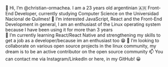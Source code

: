 👋 Hi, I’m @christian-ormachea. I am a 23 years old argentinian 🇦🇷 Front-End Developer, currently studying Computer Science on the Universidad Nacional de Quilmes! 
👀 I’m interested JavaScript, React and the Front-End Development in general, I am an enthusiast of the Linux operating system because I have been using it for more than 3 years  
🌱 I’m currently learning React/React Native and strengthening my skills to get a job as a developer/because im an enthusiast too 😁 
💞️ I’m looking to collaborate on various open source projects in the linux community, my dream is to be an active contributor on the open source community
📫 You can contact me via Instagram/LinkedIn or here, in my GitHub! 😀 
